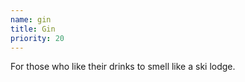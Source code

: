```yaml
---
name: gin
title: Gin
priority: 20
---
```


For those who like their drinks to smell like a ski lodge.
